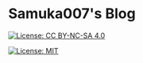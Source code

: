 # Samuka007's Blog

[![License: CC BY-NC-SA 4.0](https://licensebuttons.net/l/by-nc-sa/4.0/80x15.png)](https://creativecommons.org/licenses/by-nc-sa/4.0/)

[![License: MIT](https://img.shields.io/badge/License-MIT-yellow.svg)](https://opensource.org/licenses/MIT)
